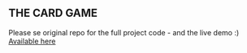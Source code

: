 ## THE CARD GAME

Please se original repo for the full project code - and the live demo :)
[Available here](https://github.com/rrudling/thecardgame)
